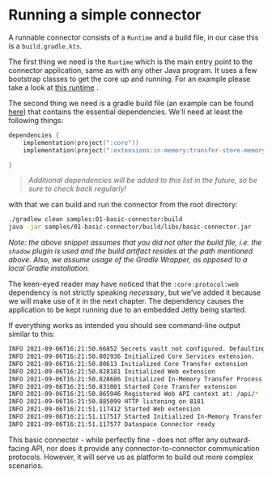# Running a simple connector

A runnable connector consists of a `Runtime` and a build file, in our case this is a `build.gradle.kts`.

The first thing we need is the `Runtime` which is the main entry point to the connector application, same as with any
other Java program. It uses a few bootstrap classes to get the core up and running. For an example please take a look
at [this runtime](samples/01-basic-connector/src/main/java/org/eclipse/dataspaceconnector/runtime/ConnectorRuntime.java)
.

The second thing we need is a gradle build file (an example can be
found [here](samples/01-basic-connector/build.gradle.kts))
that contains the essential dependencies. We'll need at least the following things:

```kotlin
dependencies {
    implementation(project(":core"))
    implementation(project(":extensions:in-memory:transfer-store-memory"))

}
```

> _Additional dependencies will be added to this list in the future, so be sure to check back regularly!_

with that we can build and run the connector from the root directory:

```bash
./gradlew clean samples:01-basic-connector:build
java -jar samples/01-basic-connector/build/libs/basic-connector.jar
```

_Note: the above snippet assumes that you did not alter the build file, i.e. the `shadow` plugin is used and the build
artifact resides at the path mentioned above. Also, we assume usage of the Gradle Wrapper, as opposed to a local Gradle
installation._

The keen-eyed reader may have noticed that the `:core:protocol:web` dependency is not strictly speaking _necessary_, but
we've added it because we will make use of it in the next chapter. The dependency causes the application to be kept
running due to an embedded Jetty being started.

If everything works as intended you should see command-line output similar to this:

```bash
INFO 2021-09-06T16:21:50.66852 Secrets vault not configured. Defaulting to null vault.
INFO 2021-09-06T16:21:50.802936 Initialized Core Services extension.
INFO 2021-09-06T16:21:50.80613 Initialized Core Transfer extension
INFO 2021-09-06T16:21:50.828181 Initialized Web extension
INFO 2021-09-06T16:21:50.828686 Initialized In-Memory Transfer Process Store extension
INFO 2021-09-06T16:21:50.831001 Started Core Transfer extension
INFO 2021-09-06T16:21:50.865946 Registered Web API context at: /api/*
INFO 2021-09-06T16:21:50.885099 HTTP listening on 8181
INFO 2021-09-06T16:21:51.117412 Started Web extension
INFO 2021-09-06T16:21:51.117517 Started Initialized In-Memory Transfer Process Store extension
INFO 2021-09-06T16:21:51.117577 Dataspace Connector ready
```

This basic connector - while perfectly fine - does not offer any outward-facing API, nor does it provide any
connector-to-connector communication protocols. However, it will serve us as platform to build out more complex
scenarios.
